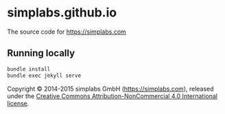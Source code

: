 # simplabs.github.io

The source code for https://simplabs.com

## Running locally

```bash
bundle install
bundle exec jekyll serve
```

Copyright &copy; 2014-2015 simplabs GmbH (https://simplabs.com), released under
the
[Creative Commons Attribution-NonCommercial 4.0 International license](https://creativecommons.org/licenses/by-nc/4.0/).
